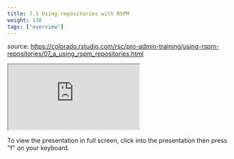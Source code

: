 ```yaml
---
title: 7.1 Using repositories with RSPM
weight: 130
tags: ["overview"]
---
```


source: https://colorado.rstudio.com/rsc/pro-admin-training/using-rspm-repositories/07_a_using_rspm_repositories.html

<div class="responsive-container-xaringan">

  <div class="cssload-loader">
    <div class="cssload-inner cssload-one"></div>
    <div class="cssload-inner cssload-two"></div>
    <div class="cssload-inner cssload-three"></div>
  </div>
  <iframe 
    src="https://colorado.rstudio.com/rsc/pro-admin-training/using-rspm-repositories/07_a_using_rspm_repositories.html" 
        gesture="media"  allow="encrypted-media" allowfullscreen
        scrolling="no">
  </iframe>
</div>


To view the presentation in full screen, click into the presentation then press "f" on your keyboard.

